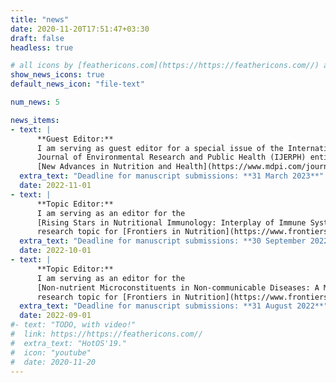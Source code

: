 ```yaml
---
title: "news"
date: 2020-11-20T17:51:47+03:30
draft: false
headless: true

# all icons by [feathericons.com](https://https://feathericons.com//) are supported
show_news_icons: true
default_news_icon: "file-text"

num_news: 5

news_items:
- text: |
      **Guest Editor:**
      I am serving as guest editor for a special issue of the International
      Journal of Environmental Research and Public Health (IJERPH) entitled
      [New Advances in Nutrition and Health](https://www.mdpi.com/journal/ijerph/special_issues/advances_nutrition_health).
  extra_text: "Deadline for manuscript submissions: **31 March 2023**"
  date: 2022-11-01
- text: |
      **Topic Editor:**
      I am serving as an editor for the
      [Rising Stars in Nutritional Immunology: Interplay of Immune System and Dietary Factors in Inflammatory Bowel Diseases](https://www.frontiersin.org/research-topics/43773/rising-stars-in-nutritional-immunology-interplay-of-immune-system-and-dietary-factors-in-inflammator)
      research topic for [Frontiers in Nutrition](https://www.frontiersin.org/journals/nutrition).
  extra_text: "Deadline for manuscript submissions: **30 September 2022**"
  date: 2022-10-01
- text: |
      **Topic Editor:**
      I am serving as an editor for the
      [Non-nutrient Microconstituents in Non-communicable Diseases: A Molecular Nutrition Approach](https://www.frontiersin.org/research-topics/37809/non-nutrient-microconstituents-in-non-communicable-diseases-a-molecular-nutrition-approach)
      research topic for [Frontiers in Nutrition](https://www.frontiersin.org/journals/nutrition).
  extra_text: "Deadline for manuscript submissions: **31 August 2022**"
  date: 2022-09-01
#- text: "TODO, with video!"
#  link: https://https://feathericons.com//
#  extra_text: "HotOS'19."
#  icon: "youtube"
#  date: 2020-11-20
---
```

